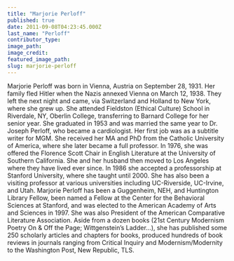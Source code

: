 ```yaml
---
title: "Marjorie Perloff"
published: true
date: 2011-09-08T04:23:45.000Z
last_name: "Perloff"
contributor_type:
image_path:
image_credit:
featured_image_path:
slug: marjorie-perloff
---
```


Marjorie Perloff was born in Vienna, Austria on September 28, 1931. Her family fled Hitler when the Nazis annexed Vienna on March 12, 1938. They left the next night and came, via Switzerland and Holland to New York, where she grew up. She attended Fieldston (Ethical Culture) School in Riverdale, NY, Oberlin College, transferring to Barnard College for her senior year. She graduated in 1953 and was married the same year to Dr. Joseph Perloff, who became a cardiologist. Her first job was as a subtitle writer for MGM. She received her MA and PhD from the Catholic University of America, where she later became a full professor. In 1976, she was offered the Florence Scott Chair in English Literature at the University of Southern California. She and her husband then moved to Los Angeles where they have lived ever since. In 1986 she accepted a professorship at Stanford University, where she taught until 2000. She has also been a visiting professor at various universities including UC-Riverside, UC-Irvine, and Utah. Marjorie Perloff has been a Guggenheim, NEH, and Huntington Library Fellow, been named a Fellow at the Center for the Behavioral Sciences at Stanford, and was elected to the American Academy of Arts and Sciences in 1997. She was also President of the American Comparative Literature Association. Aside from a dozen books (21st Century Modernism Poetry On & Off the Page; Wittgenstein’s Ladder…), she has published some 250 scholarly articles and chapters for books, produced hundreds of book reviews in journals ranging from Critical Inquiry and Modernism/Modernity to the Washington Post, New Republic, TLS.

